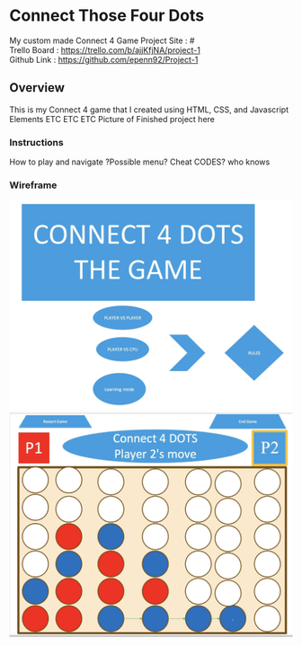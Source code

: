 # Connect Those Four Dots
My custom made Connect 4 Game
Project Site : #     
Trello Board : <https://trello.com/b/ajjKfjNA/project-1>     
Github Link : <https://github.com/epenn92/Project-1>  
## Overview
This is my Connect 4 game that I created using HTML, CSS, and Javascript Elements
ETC ETC ETC
Picture of Finished project here
### Instructions
How to play and navigate ?Possible menu? Cheat CODES? who knows
### Wireframe
![Connect 4 Wireframe](/Pictures/WireFrame-Final1.jpg)   
![Connect 4 WireFrame pt2](/Pictures/WireFrame-Final2.jpg)
